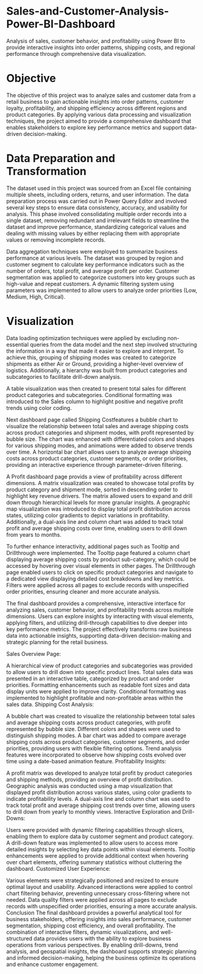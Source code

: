 # Sales-and-Customer-Analysis-Power-BI-Dashboard
Analysis of sales, customer behavior, and profitability using Power BI to provide interactive insights into order patterns, shipping costs, and regional performance through comprehensive data visualization.
# Objective
The objective of this project was to analyze sales and customer data from a retail business to gain actionable insights into order patterns, customer loyalty, profitability, and shipping efficiency across different regions and product categories. By applying various data processing and visualization techniques, the project aimed to provide a comprehensive dashboard that enables stakeholders to explore key performance metrics and support data-driven decision-making.

# Data Preparation and Transformation
The dataset used in this project was sourced from an Excel file containing multiple sheets, including orders, returns, and user information. The data preparation process was carried out in Power Query Editor and involved several key steps to ensure data consistency, accuracy, and usability for analysis. This phase involved consolidating multiple order records into a single dataset, removing redundant and irrelevant fields to streamline the dataset and improve performance, standardizing categorical values and dealing with missing values by either replacing them with appropriate values or removing incomplete records. 

Data aggregation techniques were employed to summarize business performance at various levels. The dataset was grouped by region and customer segment to calculate key performance indicators such as the number of orders, total profit, and average profit per order. Customer segmentation was applied to categorize customers into key groups such as high-value and repeat customers. A dynamic filtering system using parameters was implemented to allow users to analyze order priorities (Low, Medium, High, Critical). 

# Visualization
Data loading optimization techniques were applied by excluding non-essential queries from the data model and the next step involved structuring the information in a way that made it easier to explore and interpret. To achieve this, grouping of shipping modes was created to categorize shipments as either Air or Ground, providing a higher-level overview of logistics. Additionally, a hierarchy was built from product categories and subcategories to facilitate drill-down analysis.

A table visualization was then created to present total sales for different product categories and subcategories. Conditional formatting was introduced to the Sales column to highlight positive and negative profit trends using color coding.

Next dashboard page called Shipping Costfeatures a bubble chart to visualize the relationship between total sales and average shipping costs across product categories and shipment modes, with profit represented by bubble size. The chart was enhanced with differentiated colors and shapes for various shipping modes, and animations were added to observe trends over time. A horizontal bar chart allows users to analyze average shipping costs across product categories, customer segments, or order priorities, providing an interactive experience through parameter-driven filtering.

A Profit dashboard page provids a view of profitability across different dimensions. A matrix visualization was created to showcase total profits by product category and shipment mode, sorted in descending order to highlight key revenue drivers. The matrix allowed users to expand and drill down through hierarchical levels for more granular insights. A geographic map visualization was introduced to display total profit distribution across states, utilizing color gradients to depict variations in profitability. Additionally, a dual-axis line and column chart was added to track total profit and average shipping costs over time, enabling users to drill down from years to months.

To further enhance interactivity, additional pages such as Tooltip and Drillthrough were implemented. The Tooltip page featured a column chart displaying average shipping costs by product sub-category, which could be accessed by hovering over visual elements in other pages. The Drillthrough page enabled users to click on specific product categories and navigate to a dedicated view displaying detailed cost breakdowns and key metrics. Filters were applied across all pages to exclude records with unspecified order priorities, ensuring cleaner and more accurate analysis.

The final dashboard provides a comprehensive, interactive interface for analyzing sales, customer behavior, and profitability trends across multiple dimensions. Users can explore insights by interacting with visual elements, applying filters, and utilizing drill-through capabilities to dive deeper into key performance metrics. The project effectively transforms raw business data into actionable insights, supporting data-driven decision-making and strategic planning for the retail business.

Sales Overview Page:

A hierarchical view of product categories and subcategories was provided to allow users to drill down into specific product lines.
Total sales data was presented in an interactive table, categorized by product and order priorities.
Formatting enhancements such as readable font sizes and data display units were applied to improve clarity.
Conditional formatting was implemented to highlight profitable and non-profitable areas within the sales data.
Shipping Cost Analysis:

A bubble chart was created to visualize the relationship between total sales and average shipping costs across product categories, with profit represented by bubble size. Different colors and shapes were used to distinguish shipping modes.
A bar chart was added to compare average shipping costs across product categories, customer segments, and order priorities, providing users with flexible filtering options.
Trend analysis features were incorporated to observe how shipping costs evolved over time using a date-based animation feature.
Profitability Insights:

A profit matrix was developed to analyze total profit by product categories and shipping methods, providing an overview of profit distribution.
Geographic analysis was conducted using a map visualization that displayed profit distribution across various states, using color gradients to indicate profitability levels.
A dual-axis line and column chart was used to track total profit and average shipping cost trends over time, allowing users to drill down from yearly to monthly views.
Interactive Exploration and Drill-Downs:

Users were provided with dynamic filtering capabilities through slicers, enabling them to explore data by customer segment and product category.
A drill-down feature was implemented to allow users to access more detailed insights by selecting key data points within visual elements.
Tooltip enhancements were applied to provide additional context when hovering over chart elements, offering summary statistics without cluttering the dashboard.
Customized User Experience:

Various elements were strategically positioned and resized to ensure optimal layout and usability.
Advanced interactions were applied to control chart filtering behavior, preventing unnecessary cross-filtering where not needed.
Data quality filters were applied across all pages to exclude records with unspecified order priorities, ensuring a more accurate analysis.
Conclusion
The final dashboard provides a powerful analytical tool for business stakeholders, offering insights into sales performance, customer segmentation, shipping cost efficiency, and overall profitability. The combination of interactive filters, dynamic visualizations, and well-structured data provides users with the ability to explore business operations from various perspectives. By enabling drill-downs, trend analysis, and geospatial insights, the dashboard supports strategic planning and informed decision-making, helping the business optimize its operations and enhance customer engagement.
